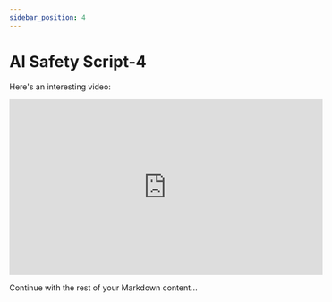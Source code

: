 ```yaml
---
sidebar_position: 4
---
```




# AI Safety Script-4


Here's an interesting video:

<iframe width="560" height="315" src="https://www.youtube.com/embed/VjuQ4kL4mws" frameborder="0" allow="accelerometer; autoplay; clipboard-write; encrypted-media; gyroscope; picture-in-picture" allowfullscreen></iframe>

Continue with the rest of your Markdown content...